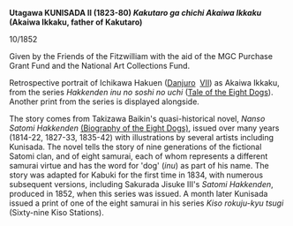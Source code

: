 **Utagawa KUNISADA II (1823-80) _Kakutaro ga chichi Akaiwa Ikkaku_ (Akaiwa Ikkaku, father of Kakutaro)**

10/1852

Given by the Friends of the Fitzwilliam with the aid of the MGC Purchase Grant Fund and the National Art Collections Fund.

Retrospective portrait of Ichikawa Hakuen ([Danjuro](/exhibition/group-8-part-1)  [VII](/theme/textE)) as Akaiwa Ikkaku, from the series _Hakkenden inu no soshi no uchi_ ([Tale of the Eight Dogs](/exhibition/group-23)). Another print from the series is displayed alongside.

The story comes from Takizawa Baikin's quasi-historical novel, _Nanso Satomi Hakkenden_ [(Biography of the Eight Dogs)](/exhibition/group-23), issued over many years (1814-22, 1827-33, 1835-42) with illustrations by several artists including Kunisada. The novel tells the story of nine generations of the fictional Satomi clan, and of eight samurai, each of whom represents a different samurai virtue and has the word for 'dog' (_inu_) as part of his name. The story was adapted for Kabuki for the first time in 1834, with numerous subsequent versions, including Sakurada Jisuke III's _Satomi Hakkenden_, produced in 1852, when this series was issued. A month later Kunisada issued a print of one of the eight samurai in his series _Kiso rokuju-kyu tsugi_ (Sixty-nine Kiso Stations).
